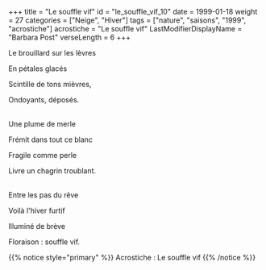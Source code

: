 +++
title = "Le souffle vif"
id = "le_souffle_vif_10"
date = 1999-01-18
weight = 27
categories = ["Neige", "Hiver"]
tags = ["nature", "saisons", "1999", "acrostiche"]
acrostiche = "Le souffle vif"
LastModifierDisplayName = "Barbara Post"
verseLength = 6
+++

Le brouillard sur les lèvres

En pétales glacés

Scintille de tons mièvres,

Ondoyants, déposés.

 \
Une plume de merle

Frémit dans tout ce blanc

Fragile comme perle

Livre un chagrin troublant.

 \
Entre les pas du rêve

Voilà l'hiver furtif

Illuminé de brève

Floraison : souffle vif.

{{% notice style="primary" %}}
Acrostiche : Le souffle vif
{{% /notice %}}
